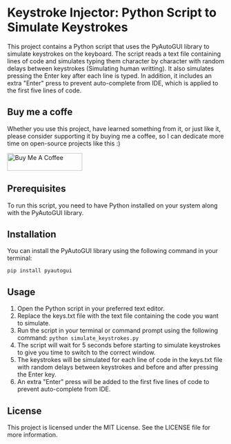# Keystroke Injector: Python Script to Simulate Keystrokes

This project contains a Python script that uses the PyAutoGUI library to simulate keystrokes on the keyboard. The script reads a text file containing lines of code and simulates typing them character by character with random delays between keystrokes (Simulating human writting). It also simulates pressing the Enter key after each line is typed. In addition, it includes an extra "Enter" press to prevent auto-complete from IDE, which is applied to the first five lines of code.

## Buy me a coffe
Whether you use this project, have learned something from it, or just like it, please consider supporting it by buying me a coffee, so I can dedicate more time on open-source projects like this :)

<a href="https://www.buymeacoffee.com/ascensao1" target="_blank"><img src="https://cdn.buymeacoffee.com/buttons/default-yellow.png" alt="Buy Me A Coffee" height="41" width="174"></a>

## Prerequisites

To run this script, you need to have Python installed on your system along with the PyAutoGUI library.

## Installation

You can install the PyAutoGUI library using the following command in your terminal:

```pip install pyautogui```

## Usage

1. Open the Python script in your preferred text editor.
2. Replace the keys.txt file with the text file containing the code you want to simulate.
3. Run the script in your terminal or command prompt using the following command:
```python simulate_keystrokes.py```
4. The script will wait for 5 seconds before starting to simulate keystrokes to give you time to switch to the correct window.
5. The keystrokes will be simulated for each line of code in the keys.txt file with random delays between keystrokes and before and after pressing the Enter key.
6. An extra "Enter" press will be added to the first five lines of code to prevent auto-complete from IDE.

## License

This project is licensed under the MIT License. See the LICENSE file for more information.


